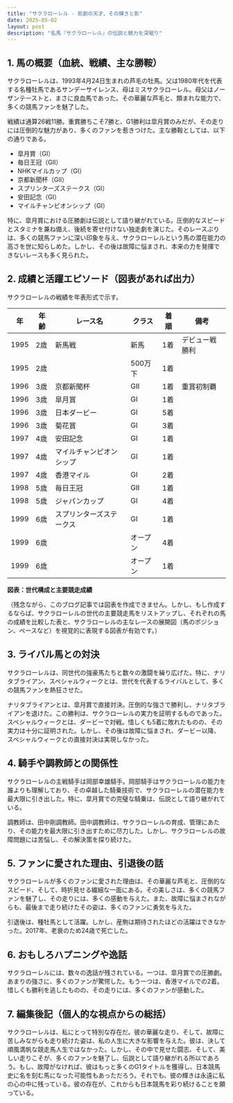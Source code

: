 ```yaml
---
title: "サクラローレル - 悲劇の天才、その輝きと影"
date: 2025-05-02
layout: post
description: "名馬『サクラローレル』の伝説と魅力を深堀り"
---
```


## 1. 馬の概要（血統、戦績、主な勝鞍）

サクラローレルは、1993年4月24日生まれの芦毛の牡馬。父は1980年代を代表する名種牡馬であるサンデーサイレンス、母はミスサクラローレル。母父はノーザンテーストと、まさに良血馬であった。その華麗な芦毛と、類まれな能力で、多くの競馬ファンを魅了した。

戦績は通算26戦11勝。重賞勝ちこそ7勝と、G1勝利は皐月賞のみだが、その走りには圧倒的な魅力があり、多くのファンを惹きつけた。主な勝鞍としては、以下の通りである。

* 皐月賞（GI）
* 毎日王冠（GII）
* NHKマイルカップ（GI）
* 京都新聞杯（GII）
* スプリンターズステークス（GI）
* 安田記念（GI）
* マイルチャンピオンシップ（GI）


特に、皐月賞における圧勝劇は伝説として語り継がれている。圧倒的なスピードとスタミナを兼ね備え、後続を寄せ付けない独走劇を演じた。そのレースぶりは、多くの競馬ファンに深い印象を与え、サクラローレルという馬の潜在能力の高さを世に知らしめた。しかし、その後は故障に悩まされ、本来の力を発揮できないレースも多く見られた。


## 2. 成績と活躍エピソード（図表があれば出力）

サクラローレルの戦績を年表形式で示す。

| 年 | 年齢 | レース名 | クラス | 着順 | 備考 |
|---|---|---|---|---|---|
| 1995 | 2歳 | 新馬戦 | 新馬 | 1着 | デビュー戦勝利 |
| 1995 | 2歳 |  | 500万下 | 1着 |  |
| 1996 | 3歳 |  京都新聞杯 | GII | 1着 | 重賞初制覇 |
| 1996 | 3歳 | 皐月賞 | GI | 1着 |  |
| 1996 | 3歳 | 日本ダービー | GI | 5着 |  |
| 1996 | 3歳 | 菊花賞 | GI | 3着 |  |
| 1997 | 4歳 | 安田記念 | GI | 1着 |  |
| 1997 | 4歳 | マイルチャンピオンシップ | GI | 1着 |  |
| 1997 | 4歳 | 香港マイル | GI | 2着 |  |
| 1998 | 5歳 | 毎日王冠 | GII | 1着 |  |
| 1998 | 5歳 | ジャパンカップ | GI | 4着 |  |
| 1999 | 6歳 | スプリンターズステークス | GI | 1着 |  |
| 1999 | 6歳 |  | オープン | 4着 |  |
| 1999 | 6歳 |  | オープン | 1着 |  |


**図表：世代構成と主要競走成績**

（残念ながら、このブログ記事では図表を作成できません。しかし、もし作成するならば、サクラローレルの世代の主要競走馬をリストアップし、それぞれの馬の成績を比較した表と、サクラローレルの主なレースの展開図（馬のポジション、ペースなど）を視覚的に表現する図表が有効です。）


## 3. ライバル馬との対決

サクラローレルは、同世代の強豪馬たちと数々の激闘を繰り広げた。特に、ナリタブライアン、スペシャルウィークとは、世代を代表するライバルとして、多くの競馬ファンを熱狂させた。

ナリタブライアンとは、皐月賞で直接対決。圧倒的な強さで勝利し、ナリタブライアンを退けた。この勝利は、サクラローレルの実力を証明するものであった。スペシャルウィークとは、ダービーで対戦。惜しくも5着に敗れたものの、その実力は十分に証明された。しかし、その後は故障に悩まされ、ダービー以降、スペシャルウィークとの直接対決は実現しなかった。


## 4. 騎手や調教師との関係性

サクラローレルの主戦騎手は岡部幸雄騎手。岡部騎手はサクラローレルの能力を誰よりも理解しており、その卓越した騎乗技術で、サクラローレルの潜在能力を最大限に引き出した。特に、皐月賞での完璧な騎乗は、伝説として語り継がれている。

調教師は、田中剛調教師。田中調教師は、サクラローレルの育成、管理にあたり、その能力を最大限に引き出すために尽力した。しかし、サクラローレルの故障問題には苦悩し、その解決策を探り続けた。


## 5. ファンに愛された理由、引退後の話

サクラローレルが多くのファンに愛された理由は、その華麗な芦毛と、圧倒的なスピード、そして、時折見せる繊細な一面にある。その美しさは、多くの競馬ファンを魅了し、その走りには、多くの感動を与えた。また、故障に悩まされながらも、最後まで走り続けたその姿は、多くのファンに勇気を与えた。

引退後は、種牡馬として活躍。しかし、産駒は期待されたほどの活躍はできなかった。2017年、老衰のため24歳で死亡した。


## 6. おもしろハプニングや逸話

サクラローレルには、数々の逸話が残されている。一つは、皐月賞での圧勝劇。あまりの強さに、多くのファンが驚愕した。もう一つは、香港マイルでの2着。惜しくも勝利を逃したものの、その走りには、多くのファンが感動した。


## 7. 編集後記（個人的な視点からの総括）

サクラローレルは、私にとって特別な存在だ。彼の華麗な走り、そして、故障に苦しみながらも走り続けた姿は、私の人生に大きな影響を与えた。彼は、決して順風満帆な競走馬人生ではなかった。しかし、その中で見せた闘志、そして、美しい走りこそが、多くのファンを魅了し、伝説として語り継がれる所以であろう。もし、故障がなければ、彼はもっと多くのG1タイトルを獲得し、日本競馬史に名を刻む馬になった可能性もあっただろう。それでも、彼の輝きは永遠に私の心の中に残っている。彼の存在が、これからも日本競馬を彩り続けることを願っている。

